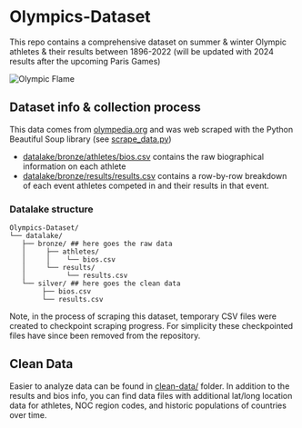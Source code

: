 # Olympics-Dataset

This repo contains a comprehensive dataset on summer & winter Olympic athletes & their results between 1896-2022 (will be updated with 2024 results after the upcoming Paris Games)

![Olympic Flame](./assets/olympic_flame.jpeg)

## Dataset info & collection process

This data comes from [olympedia.org](https://www.olympedia.org/) and was web scraped with the Python Beautiful Soup library (see [scrape_data.py](./scrape_data.py))

- [datalake/bronze/athletes/bios.csv](./datalake/bronze/athletes/bios.csv) contains the raw biographical information on each athlete<br/>
- [datalake/bronze/results/results.csv](./datalake/bronze/results/results.csv) contains a row-by-row breakdown of each event athletes competed in and their results in that event.

### Datalake structure
``` 
Olympics-Dataset/
└── datalake/
   ├── bronze/ ## here goes the raw data
   │     ├── athletes/
   │     │    └── bios.csv   
   │     └── results/
   │          └── results.csv
   └── silver/ ## here goes the clean data
        ├── bios.csv
        └── results.csv
```

Note, in the process of scraping this dataset, temporary CSV files were created to checkpoint scraping progress. For simplicity these checkpointed files have since been removed from the repository.

## Clean Data

Easier to analyze data can be found in [clean-data/](./clean-data/) folder. In addition to the results and bios info, you can find data files with additional lat/long location data for athletes, NOC region codes, and historic populations of countries over time.

